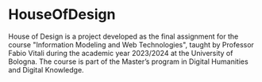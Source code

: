 # HouseOfDesign
House of Design is a project developed as the final assignment for the course "Information Modeling and Web Technologies", taught by Professor Fabio Vitali during the academic year 2023/2024 at the University of Bologna. The course is part of the Master’s program in Digital Humanities and Digital Knowledge.
